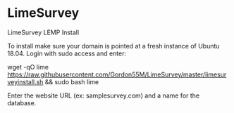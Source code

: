 # LimeSurvey
LimeSurvey LEMP Install

To install make sure your domain is pointed at a fresh instance of Ubuntu 18.04. Login with sudo access and enter:

wget -qO lime https://raw.githubusercontent.com/Gordon55M/LimeSurvey/master/limesurveyinstall.sh && sudo bash lime

Enter the website URL (ex: samplesurvey.com) and a name for the database.

